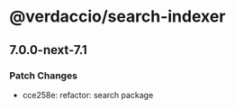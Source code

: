 # @verdaccio/search-indexer

## 7.0.0-next-7.1

### Patch Changes

- cce258e: refactor: search package
